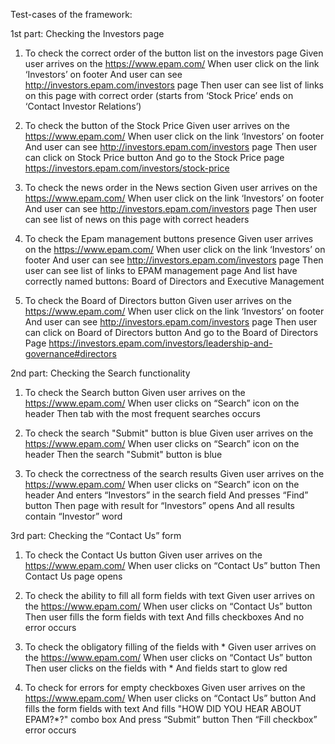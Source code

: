 Test-cases of the framework:

1st part: Checking the Investors page

1.	To check the correct order of the button list on the investors page
Given user arrives on the https://www.epam.com/
When user click on the link ‘Investors’ on footer
And user can see http://investors.epam.com/investors page
Then user can see list of links on this page with correct order (starts from ‘Stock Price’ ends on ‘Contact Investor Relations’)

2.	To check the button of the Stock Price
Given user arrives on the https://www.epam.com/
When user click on the link ‘Investors’ on footer
And user can see http://investors.epam.com/investors page
Then user can click on Stock Price button 
And go to the Stock Price page https://investors.epam.com/investors/stock-price

3.	To check the news order in the News section 
Given user arrives on the https://www.epam.com/
When user click on the link ‘Investors’ on footer
And user can see http://investors.epam.com/investors page
Then user can see list of news on this page with correct headers

4.	To check the Epam management buttons presence
Given user arrives on the https://www.epam.com/
When user click on the link ‘Investors’ on footer
And user can see http://investors.epam.com/investors page
Then user can see list of links to EPAM management page
And list have correctly named buttons: Board of Directors and Executive Management

5.	To check  the Board of Directors button
Given user arrives on the https://www.epam.com/
When user click on the link ‘Investors’ on footer
And user can see http://investors.epam.com/investors page
Then user can click on Board of Directors button
And go to the Board of Directors Page https://investors.epam.com/investors/leadership-and-governance#directors


2nd part: Checking the Search functionality

1.	To check the Search button 
Given user arrives on the https://www.epam.com/
When user clicks on “Search” icon on the header
Then tab with the most frequent searches occurs

2.	To check the search "Submit" button is blue
Given user arrives on the https://www.epam.com/
When user clicks on “Search” icon on the header
Then the search "Submit" button is blue

3.	To check the correctness of the search results
Given user arrives on the https://www.epam.com/
When user clicks on “Search” icon on the header
And enters “Investors” in the search field
And presses “Find” button
Then page with result for “Investors” opens
And all results contain “Investor” word


3rd part: Checking the “Contact Us” form

1.	To check the Contact Us button
Given user arrives on the https://www.epam.com/
When user clicks on “Contact Us” button
Then Contact Us page opens

2.	To check the ability to fill all form fields with text
Given user arrives on the https://www.epam.com/
When user clicks on “Contact Us” button
Then user fills the form fields with text
And fills checkboxes
And no error occurs

3.	To check the obligatory filling of the fields with *
Given user arrives on the https://www.epam.com/
When user clicks on “Contact Us” button
Then user clicks on the fields with *
And fields start to glow red

4.	To check for errors for empty checkboxes
Given user arrives on the https://www.epam.com/
When user clicks on “Contact Us” button
And fills the form fields with text
And fills "HOW DID YOU HEAR ABOUT EPAM?*?" combo box
And press “Submit” button
Then “Fill checkbox” error occurs

